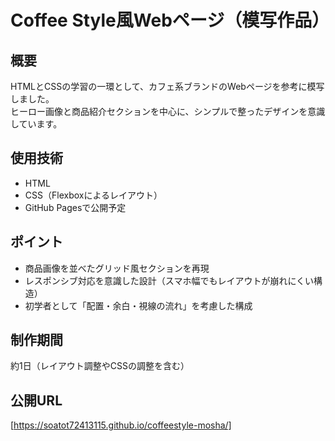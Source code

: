 # Coffee Style風Webページ（模写作品）

## 概要
HTMLとCSSの学習の一環として、カフェ系ブランドのWebページを参考に模写しました。  
ヒーロー画像と商品紹介セクションを中心に、シンプルで整ったデザインを意識しています。

## 使用技術
- HTML
- CSS（Flexboxによるレイアウト）
- GitHub Pagesで公開予定

## ポイント
- 商品画像を並べたグリッド風セクションを再現
- レスポンシブ対応を意識した設計（スマホ幅でもレイアウトが崩れにくい構造）
- 初学者として「配置・余白・視線の流れ」を考慮した構成

## 制作期間
約1日（レイアウト調整やCSSの調整を含む）

## 公開URL
[https://soatot72413115.github.io/coffeestyle-mosha/]
